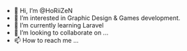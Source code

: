 - 👋 Hi, I’m @HoRiiZeN
- 👀 I’m interested in Graphic Design & Games development.
- 🌱 I’m currently learning Laravel
- 💞️ I’m looking to collaborate on ...
- 📫 How to reach me ...

<!---
HoRiiZeN/HoRiiZeN is a ✨ special ✨ repository because its `README.md` (this file) appears on your GitHub profile.
You can click the Preview link to take a look at your changes.
--->
